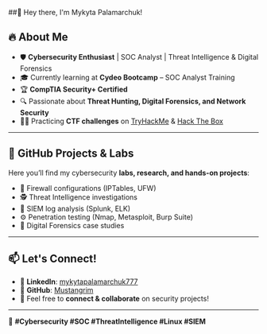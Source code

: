 ##👋 Hey there, I'm Mykyta Palamarchuk!

## 🔥 About Me
- 🛡️ **Cybersecurity Enthusiast** | SOC Analyst | Threat Intelligence & Digital Forensics
- 🎓 Currently learning at **Cydeo Bootcamp** – SOC Analyst Training
- 🏆 **CompTIA Security+ Certified**
- 🔍 Passionate about **Threat Hunting, Digital Forensics, and Network Security**
- 🏴‍☠️ Practicing **CTF challenges** on [TryHackMe](https://tryhackme.com/) & [Hack The Box](https://www.hackthebox.com/)

---

## 🚀 GitHub Projects & Labs
Here you’ll find my cybersecurity **labs, research, and hands-on projects**:
- 🔐 Firewall configurations (IPTables, UFW)
- 🕵️ Threat Intelligence investigations
- 🛑 SIEM log analysis (Splunk, ELK)
- ⚙️ Penetration testing (Nmap, Metasploit, Burp Suite)
- 📄 Digital Forensics case studies

---

## 📫 Let's Connect!
- 🔗 **LinkedIn**: [mykytapalamarchuk777](https://www.linkedin.com/in/mykytapalamarchuk777/)
- 🐙 **GitHub**: [Mustangrim](https://github.com/Mustangrim)
- 💬 Feel free to **connect & collaborate** on security projects!

---
🚀 **#Cybersecurity #SOC #ThreatIntelligence #Linux #SIEM**

